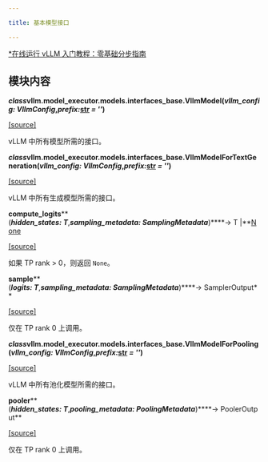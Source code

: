 ```yaml
---

title: 基本模型接口

---
```



[*在线运行 vLLM 入门教程：零基础分步指南](https://openbayes.com/console/public/tutorials/rXxb5fZFr29?utm_source=vLLM-CNdoc&utm_medium=vLLM-CNdoc-V1&utm_campaign=vLLM-CNdoc-V1-25ap)


## 模块内容

***class*****vllm.model_executor.models.interfaces_base.****VllmModel****(*****vllm_config: VllmConfig*****,*****prefix:***[str](https://docs.python.org/3/library/stdtypes.html#str) ***=*** ***''*****)**

[[source]](https://github.com/vllm-project/vllm/blob/main/vllm/model_executor/models/interfaces_base.py#L33)

vLLM 中所有模型所需的接口。


***class*****vllm.model_executor.models.interfaces_base.****VllmModelForTextGeneration****(*****vllm_config: VllmConfig*****,*****prefix:***[str](https://docs.python.org/3/library/stdtypes.html#str) ***=*** ***''*****)**

[[source]](https://github.com/vllm-project/vllm/blob/main/vllm/model_executor/models/interfaces_base.py#L94)

vLLM 中所有生成模型所需的接口。


**compute_logits****(*****hidden_states: T*****,*****sampling_metadata: SamplingMetadata*****)****→ T |**[None](https://docs.python.org/3/library/constants.html#None)

[[source]](https://github.com/vllm-project/vllm/blob/main/vllm/model_executor/models/interfaces_base.py#L98)

如果 TP rank > 0，则返回 `None`。


**sample****(*****logits: T*****,*****sampling_metadata: SamplingMetadata*****)****→ SamplerOutput**

[[source]](https://github.com/vllm-project/vllm/blob/main/vllm/model_executor/models/interfaces_base.py#L106)

仅在 TP rank 0 上调用。


***class*****vllm.model_executor.models.interfaces_base.****VllmModelForPooling****(*****vllm_config: VllmConfig*****,*****prefix:***[str](https://docs.python.org/3/library/stdtypes.html#str) ***=*** ***''*****)**

[[source]](https://github.com/vllm-project/vllm/blob/main/vllm/model_executor/models/interfaces_base.py#L140)

vLLM 中所有池化模型所需的接口。


**pooler****(*****hidden_states: T*****,*****pooling_metadata: PoolingMetadata*****)****→ PoolerOutput**

[[source]](https://github.com/vllm-project/vllm/blob/main/vllm/model_executor/models/interfaces_base.py#L144)

仅在 TP rank 0 上调用。


